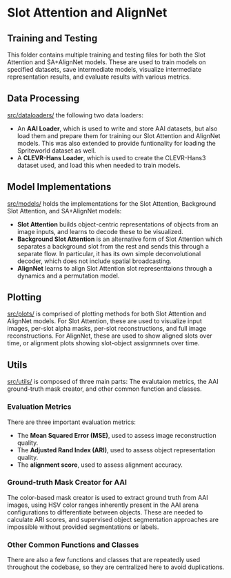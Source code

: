 # Slot Attention and AlignNet 

## Training and Testing
This folder contains multiple training and testing files for both the Slot Attention and SA+AlignNet models. These are used to train models on specified datasets, save intermediate models, visualize intermediate representation results, and evaluate results with various metrics.

## Data Processing
[src/dataloaders/](src/dataloaders/) the following two data loaders:
- An **AAI Loader**, which is used to write and store AAI datasets, but also load them and prepare them for training our Slot Attention and AlignNet models. This was also extended to provide funtionality for loading the Spriteworld dataset as well.
- A **CLEVR-Hans Loader**, which is used to create the CLEVR-Hans3 dataset used, and load this when needed to train models.

## Model Implementations
[src/models/](src/models/) holds the implementations for the Slot Attention, Background Slot Attention, and SA+AlignNet models:

- **Slot Attention** builds object-centric representations of objects from an image inputs, and learns to decode these to be visualized.
- **Background Slot Attention** is an alternative form of Slot Attention which separates a background slot from the rest and sends this through a separate flow. In particular, it has its own simple deconvolutional decoder, which does not include spatial broadcasting.
- **AlignNet** learns to align Slot Attention slot representtaions through a dynamics and a permutation model.

## Plotting
[src/plots/](src/plots/) is comprised of plotting methods for both Slot Attention and AlignNet models. For Slot Attention, these are used to visualize input images, per-slot alpha masks, per-slot reconstructions, and full image reconstructions. For AlignNet, these are used to show aligned slots over time, or alignment plots showing slot-object assignmnets over time.


## Utils
[src/utils/](src/utils/) is composed of three main parts: The evalutaion metrics, the AAI ground-truth mask creator, and other common function and classes.

### Evaluation Metrics
There are three important evaluation metrics:
- The **Mean Squared Error (MSE)**, used to assess image reconstruction quality.
- The **Adjusted Rand Index (ARI)**, used to assess object representation quality.
- The **alignment score**, used to assess alignment accuracy.


### Ground-truth Mask Creator for AAI
The color-based mask creator is used to extract ground truth from AAI images, using HSV color ranges inherently present in the AAI arena configurations to differentiate between objects. These are needed to calculate ARI scores, and supervised object segmentation approaches are impossible without provided segmentations or labels. 


### Other Common Functions and Classes
There are also a few functions and classes that are repeatedly used throughout the codebase, so they are centralized here to avoid duplications.